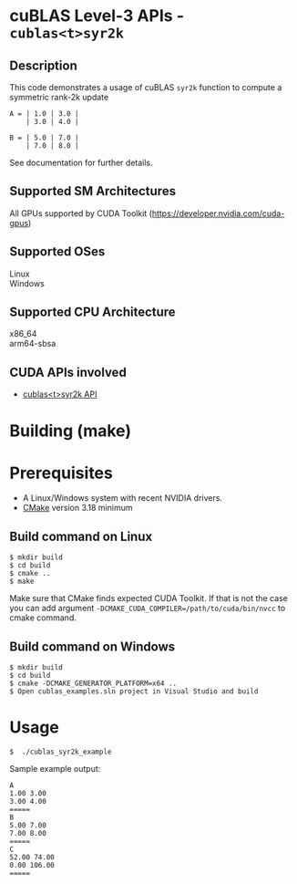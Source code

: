 # cuBLAS Level-3 APIs - `cublas<t>syr2k`

## Description

This code demonstrates a usage of cuBLAS `syr2k` function to compute a symmetric rank-2k update

```
A = | 1.0 | 3.0 |
    | 3.0 | 4.0 |

B = | 5.0 | 7.0 |
    | 7.0 | 8.0 |
```

See documentation for further details.

## Supported SM Architectures

All GPUs supported by CUDA Toolkit (https://developer.nvidia.com/cuda-gpus)  

## Supported OSes

Linux  
Windows

## Supported CPU Architecture

x86_64  
arm64-sbsa

## CUDA APIs involved
- [cublas\<t>syr2k API](https://docs.nvidia.com/cuda/cublas/index.html#cublas-t-syr2k)

# Building (make)

# Prerequisites
- A Linux/Windows system with recent NVIDIA drivers.
- [CMake](https://cmake.org/download) version 3.18 minimum

## Build command on Linux
```
$ mkdir build
$ cd build
$ cmake ..
$ make
```
Make sure that CMake finds expected CUDA Toolkit. If that is not the case you can add argument `-DCMAKE_CUDA_COMPILER=/path/to/cuda/bin/nvcc` to cmake command.

## Build command on Windows
```
$ mkdir build
$ cd build
$ cmake -DCMAKE_GENERATOR_PLATFORM=x64 ..
$ Open cublas_examples.sln project in Visual Studio and build
```

# Usage
```
$  ./cublas_syr2k_example
```

Sample example output:

```
A
1.00 3.00 
3.00 4.00 
=====
B
5.00 7.00 
7.00 8.00 
=====
C
52.00 74.00 
0.00 106.00 
=====
```
